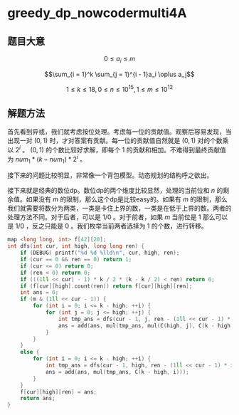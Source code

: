 # greedy_dp_nowcodermulti4A

## 题目大意

$$0 \leq a_i \leq m$$

$$\sum_{i = 1}^k \sum_{j = 1}^{i - 1}a_i \oplus a_j$$

$$1 \leq k \leq 18, 0 \leq n \leq 10^{15}, 1 \leq m \leq 10^{12}$$

## 解题方法

首先看到异或，我们就考虑按位处理。考虑每一位的贡献值。观察后容易发现，当出现一对 $(0, 1)$ 时，才对答案有贡献。每一位的贡献值自然就是 $(0, 1)$ 对的个数乘以 $2^i$ 。 $(0, 1)$ 的个数比较好求解，即每个 $1$ 的贡献和相加。不难得到最终贡献值为 $num_1 * (k - num_1) * 2^i$ 。

接下来的问题比较明显，非常像一个背包模型。动态规划的结构呼之欲出。

接下来就是经典的数位dp。数位dp的两个维度比较显然，处理的当前位和 $n$ 的剩余值。如果没有 $m$ 的限制，那么这个dp是比较easy的。如果有 $m$ 的限制，那么我们就需要将数分为两类，一类是卡住上界的数，一类是在低于上界的数。两者的处理方法不同。对于后者，可以是 $1/0$ 。对于前者，如果 $m$ 当前位是 $1$ 那么可以是 $1/0$ ，反之只能是 $0$ 。我们枚举当前两者选择为 $1$ 的个数，进行转移。

```cpp
map <long long, int> f[42][20];
int dfs(int cur, int high, long long ren) {
	if (DEBUG) printf("%d %d %lld\n", cur, high, ren);
	if (cur == 0 && ren == 0) return 1;
	if (cur <= 0) return 0;
	if (ren < 0) return 0;
	if (((1ll << cur) - 1) * k / 2 * (k - k / 2) < ren) return 0;
	if (f[cur][high].count(ren)) return f[cur][high][ren];
	int ans = 0;
	if (m & (1ll << cur - 1)) {
		for (int i = 0; i <= k - high; ++i) {
			for (int j = 0; j <= high; ++j) {
				int tmp_ans = dfs(cur - 1, j, ren - (1ll << cur - 1) * (i + j) * (k - i - j));
				ans = add(ans, mul(tmp_ans, mul(C(high, j), C(k - high, i))));
			}
		}
	}
	else {
		for (int i = 0; i <= k - high; ++i) {
			int tmp_ans = dfs(cur - 1, high, ren - (1ll << cur - 1) * i * (k - i));
			ans = add(ans, mul(tmp_ans, C(k - high, i)));
		}
	}
	f[cur][high][ren] = ans;
	return ans;
}
```
